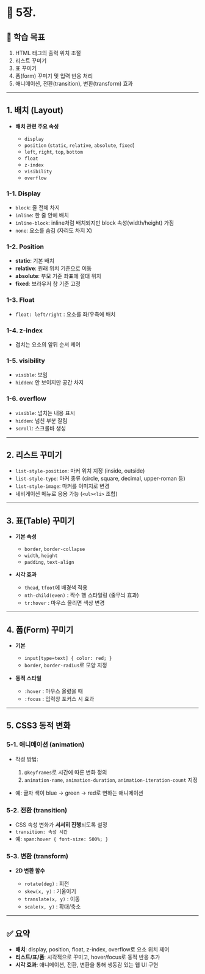 
# 📘 5장.

## 🎯 학습 목표

1. HTML 태그의 출력 위치 조절
2. 리스트 꾸미기
3. 표 꾸미기
4. 폼(form) 꾸미기 및 입력 반응 처리
5. 애니메이션, 전환(transition), 변환(transform) 효과

---

## 1. 배치 (Layout)

* **배치 관련 주요 속성**

  * `display`
  * `position` (`static`, `relative`, `absolute`, `fixed`)
  * `left`, `right`, `top`, `bottom`
  * `float`
  * `z-index`
  * `visibility`
  * `overflow`

### 1-1. Display

* `block`: 줄 전체 차지
* `inline`: 한 줄 안에 배치
* `inline-block`: inline처럼 배치되지만 block 속성(width/height) 가짐
* `none`: 요소를 숨김 (자리도 차지 X)

### 1-2. Position

* **static**: 기본 배치
* **relative**: 원래 위치 기준으로 이동
* **absolute**: 부모 기준 좌표에 절대 위치
* **fixed**: 브라우저 창 기준 고정

### 1-3. Float

* `float: left/right` : 요소를 좌/우측에 배치

### 1-4. z-index

* 겹치는 요소의 앞뒤 순서 제어

### 1-5. visibility

* `visible`: 보임
* `hidden`: 안 보이지만 공간 차지

### 1-6. overflow

* `visible`: 넘치는 내용 표시
* `hidden`: 넘친 부분 잘림
* `scroll`: 스크롤바 생성

---

## 2. 리스트 꾸미기

* `list-style-position`: 마커 위치 지정 (inside, outside)
* `list-style-type`: 마커 종류 (circle, square, decimal, upper-roman 등)
* `list-style-image`: 마커를 이미지로 변경
* 네비게이션 메뉴로 응용 가능 (`<ul><li>` 조합)

---

## 3. 표(Table) 꾸미기

* **기본 속성**

  * `border`, `border-collapse`
  * `width`, `height`
  * `padding`, `text-align`

* **시각 효과**

  * `thead`, `tfoot`에 배경색 적용
  * `nth-child(even)` : 짝수 행 스타일링 (줄무늬 효과)
  * `tr:hover` : 마우스 올리면 색상 변경

---

## 4. 폼(Form) 꾸미기

* **기본**

  * `input[type=text] { color: red; }`
  * `border`, `border-radius`로 모양 지정

* **동적 스타일**

  * `:hover` : 마우스 올렸을 때
  * `:focus` : 입력창 포커스 시 효과

---

## 5. CSS3 동적 변화

### 5-1. 애니메이션 (animation)

* 작성 방법:

  1. `@keyframes`로 시간에 따른 변화 정의
  2. `animation-name`, `animation-duration`, `animation-iteration-count` 지정
* 예: 글자 색이 blue → green → red로 변하는 애니메이션

### 5-2. 전환 (transition)

* CSS 속성 변화가 **서서히 진행**되도록 설정
* `transition: 속성 시간`
* 예: `span:hover { font-size: 500%; }`

### 5-3. 변환 (transform)

* **2D 변환 함수**

  * `rotate(deg)` : 회전
  * `skew(x, y)` : 기울이기
  * `translate(x, y)` : 이동
  * `scale(x, y)` : 확대/축소

---

## ✅ 요약

* **배치**: display, position, float, z-index, overflow로 요소 위치 제어
* **리스트/표/폼**: 시각적으로 꾸미고, hover/focus로 동적 반응 추가
* **시각 효과**: 애니메이션, 전환, 변환을 통해 생동감 있는 웹 UI 구현
